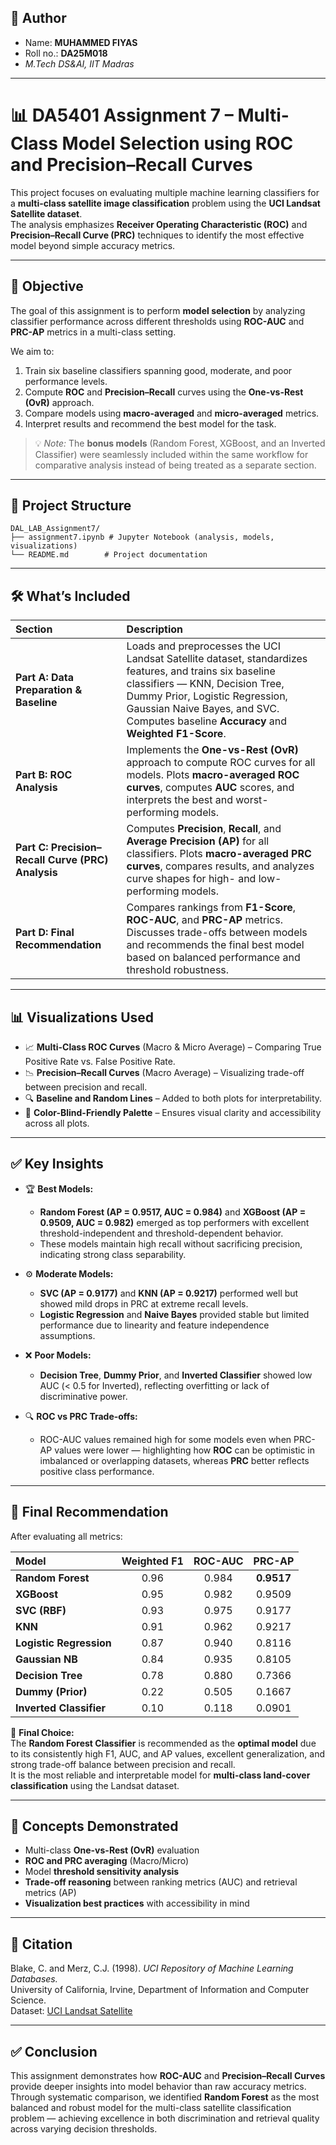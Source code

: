 ## 📌 **Author**

* Name: **MUHAMMED FIYAS**  
* Roll no.: **DA25M018**  
* *M.Tech DS&AI, IIT Madras*

---

# 📊 **DA5401 Assignment 7 – Multi-Class Model Selection using ROC and Precision–Recall Curves**

This project focuses on evaluating multiple machine learning classifiers for a **multi-class satellite image classification** problem using the **UCI Landsat Satellite dataset**.  
The analysis emphasizes **Receiver Operating Characteristic (ROC)** and **Precision–Recall Curve (PRC)** techniques to identify the most effective model beyond simple accuracy metrics.

---

## 🎯 **Objective**

The goal of this assignment is to perform **model selection** by analyzing classifier performance across different thresholds using **ROC-AUC** and **PRC-AP** metrics in a multi-class setting.

We aim to:
1. Train six baseline classifiers spanning good, moderate, and poor performance levels.  
2. Compute **ROC** and **Precision–Recall** curves using the **One-vs-Rest (OvR)** approach.  
3. Compare models using **macro-averaged** and **micro-averaged** metrics.  
4. Interpret results and recommend the best model for the task.

> 💡 *Note:* The **bonus models** (Random Forest, XGBoost, and an Inverted Classifier) were seamlessly included within the same workflow for comparative analysis instead of being treated as a separate section.

---

## 📂 **Project Structure**

```
DAL_LAB_Assignment7/
├── assignment7.ipynb # Jupyter Notebook (analysis, models, visualizations)
└── README.md        # Project documentation

```

---

## 🛠️ **What’s Included**

| Section | Description |
| :-- | :-- |
| **Part A: Data Preparation & Baseline** | Loads and preprocesses the UCI Landsat Satellite dataset, standardizes features, and trains six baseline classifiers — KNN, Decision Tree, Dummy Prior, Logistic Regression, Gaussian Naive Bayes, and SVC. Computes baseline **Accuracy** and **Weighted F1-Score**. |
| **Part B: ROC Analysis** | Implements the **One-vs-Rest (OvR)** approach to compute ROC curves for all models. Plots **macro-averaged ROC curves**, computes **AUC** scores, and interprets the best and worst-performing models. |
| **Part C: Precision–Recall Curve (PRC) Analysis** | Computes **Precision**, **Recall**, and **Average Precision (AP)** for all classifiers. Plots **macro-averaged PRC curves**, compares results, and analyzes curve shapes for high- and low-performing models. |
| **Part D: Final Recommendation** | Compares rankings from **F1-Score**, **ROC-AUC**, and **PRC-AP** metrics. Discusses trade-offs between models and recommends the final best model based on balanced performance and threshold robustness. |

---

## 📊 **Visualizations Used**

- 📈 **Multi-Class ROC Curves** (Macro & Micro Average) – Comparing True Positive Rate vs. False Positive Rate.  
- 📉 **Precision–Recall Curves** (Macro Average) – Visualizing trade-off between precision and recall.  
- 🔍 **Baseline and Random Lines** – Added to both plots for interpretability.  
- 🎨 **Color-Blind-Friendly Palette** – Ensures visual clarity and accessibility across all plots.

---

## ✅ **Key Insights**

- 🏆 **Best Models:**  
  - **Random Forest (AP = 0.9517, AUC = 0.984)** and **XGBoost (AP = 0.9509, AUC = 0.982)** emerged as top performers with excellent threshold-independent and threshold-dependent behavior.  
  - These models maintain high recall without sacrificing precision, indicating strong class separability.

- ⚙️ **Moderate Models:**  
  - **SVC (AP = 0.9177)** and **KNN (AP = 0.9217)** performed well but showed mild drops in PRC at extreme recall levels.  
  - **Logistic Regression** and **Naive Bayes** provided stable but limited performance due to linearity and feature independence assumptions.

- ❌ **Poor Models:**  
  - **Decision Tree**, **Dummy Prior**, and **Inverted Classifier** showed low AUC (< 0.5 for Inverted), reflecting overfitting or lack of discriminative power.

- 🔍 **ROC vs PRC Trade-offs:**  
  - ROC-AUC values remained high for some models even when PRC-AP values were lower — highlighting how **ROC** can be optimistic in imbalanced or overlapping datasets, whereas **PRC** better reflects positive class performance.

---

## 🧩 **Final Recommendation**

After evaluating all metrics:

| **Model** | **Weighted F1** | **ROC-AUC** | **PRC-AP** |
|:--|:--:|:--:|:--:|
| **Random Forest** | 0.96 | 0.984 | **0.9517** |
| **XGBoost** | 0.95 | 0.982 | 0.9509 |
| **SVC (RBF)** | 0.93 | 0.975 | 0.9177 |
| **KNN** | 0.91 | 0.962 | 0.9217 |
| **Logistic Regression** | 0.87 | 0.940 | 0.8116 |
| **Gaussian NB** | 0.84 | 0.935 | 0.8105 |
| **Decision Tree** | 0.78 | 0.880 | 0.7366 |
| **Dummy (Prior)** | 0.22 | 0.505 | 0.1667 |
| **Inverted Classifier** | 0.10 | 0.118 | 0.0901 |

🏁 **Final Choice:**  
The **Random Forest Classifier** is recommended as the **optimal model** due to its consistently high F1, AUC, and AP values, excellent generalization, and strong trade-off balance between precision and recall.  
It is the most reliable and interpretable model for **multi-class land-cover classification** using the Landsat dataset.

---

## 🧠 **Concepts Demonstrated**

- Multi-class **One-vs-Rest (OvR)** evaluation  
- **ROC and PRC averaging** (Macro/Micro)  
- Model **threshold sensitivity analysis**  
- **Trade-off reasoning** between ranking metrics (AUC) and retrieval metrics (AP)  
- **Visualization best practices** with accessibility in mind  

---

## 🧾 **Citation**

Blake, C. and Merz, C.J. (1998). *UCI Repository of Machine Learning Databases.*  
University of California, Irvine, Department of Information and Computer Science.  
Dataset: [UCI Landsat Satellite](https://archive.ics.uci.edu/ml/datasets/Statlog+(Landsat+Satellite))

---

## ✅ **Conclusion**

This assignment demonstrates how **ROC-AUC** and **Precision–Recall Curves** provide deeper insights into model behavior than raw accuracy metrics.  
Through systematic comparison, we identified **Random Forest** as the most balanced and robust model for the multi-class satellite classification problem — achieving excellence in both discrimination and retrieval quality across varying decision thresholds.

